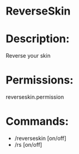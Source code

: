 # ReverseSkin

# Description:
Reverse your skin

# Permissions:
reverseskin.permission

# Commands:
 * /reverseskin [on/off]
 * /rs [on/off]
